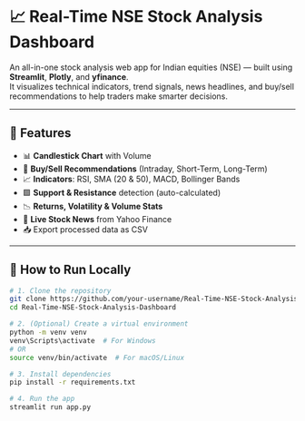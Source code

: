 # 📈 Real-Time NSE Stock Analysis Dashboard

An all-in-one stock analysis web app for Indian equities (NSE) — built using **Streamlit**, **Plotly**, and **yfinance**.  
It visualizes technical indicators, trend signals, news headlines, and buy/sell recommendations to help traders make smarter decisions.

---

## 🚀 Features

- 📊 **Candlestick Chart** with Volume
- 🧠 **Buy/Sell Recommendations** (Intraday, Short-Term, Long-Term)
- 📈 **Indicators**: RSI, SMA (20 & 50), MACD, Bollinger Bands
- 🟩 **Support & Resistance** detection (auto-calculated)
- 📉 **Returns, Volatility & Volume Stats**
- 📰 **Live Stock News** from Yahoo Finance
- 📥 Export processed data as CSV

---

## 🔧 How to Run Locally

```bash
# 1. Clone the repository
git clone https://github.com/your-username/Real-Time-NSE-Stock-Analysis-Dashboard.git
cd Real-Time-NSE-Stock-Analysis-Dashboard

# 2. (Optional) Create a virtual environment
python -m venv venv
venv\Scripts\activate  # For Windows
# OR
source venv/bin/activate  # For macOS/Linux

# 3. Install dependencies
pip install -r requirements.txt

# 4. Run the app
streamlit run app.py

